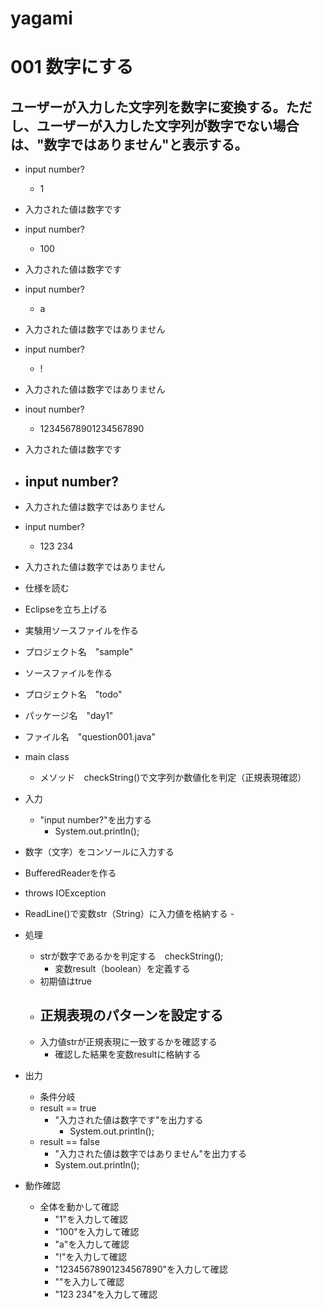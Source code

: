 # yagami

# 001 数字にする
## ユーザーが入力した文字列を数字に変換する。ただし、ユーザーが入力した文字列が数字でない場合は、"数字ではありません"と表示する。

- input number?
  - 1
- 入力された値は数字です

- input number?
   - 100
- 入力された値は数字です

- input number?
   - a
- 入力された値は数字ではありません

- input number?
   - !
- 入力された値は数字ではありません

- inout number?
   - 12345678901234567890
- 入力された値は数字です

- input number?
   - 
- 入力された値は数字ではありません

- input number?
   - 123 234
-  入力された値は数字ではありません



- 仕様を読む
- Eclipseを立ち上げる

- 実験用ソースファイルを作る
 - プロジェクト名　"sample"

- ソースファイルを作る
 - プロジェクト名　"todo"
 - パッケージ名　"day1"
 - ファイル名　"question001.java"
  - main class
    - メソッド　checkString()で文字列か数値化を判定（正規表現確認）

- 入力
  - "input number?"を出力する
    - System.out.println();
 - 数字（文字）をコンソールに入力する
  - BufferedReaderを作る
   - throws IOException
   - ReadLine()で変数str（String）に入力値を格納する
    -

- 処理
  - strが数字であるかを判定する　checkString();
    - 変数result（boolean）を定義する
   - 初期値はtrue
    - 正規表現のパターンを設定する
      - 
    - 入力値strが正規表現に一致するかを確認する
      - 確認した結果を変数resultに格納する


- 出力
   - 条件分岐
   - result == true
     - "入力された値は数字です"を出力する
       - System.out.println();
   - result == false
     - "入力された値は数字ではありません"を出力する
      - System.out.println();

- 動作確認
   - 全体を動かして確認
       - "1"を入力して確認
       - "100"を入力して確認
       - "a"を入力して確認
       - "!"を入力して確認
       - "12345678901234567890"を入力して確認
       - ""を入力して確認
       - "123 234"を入力して確認

